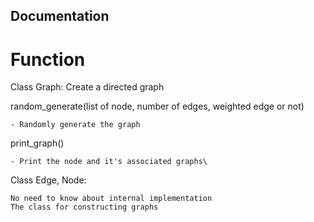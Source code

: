 ## Documentation

# Function
Class Graph:
Create a directed graph
    
random_generate(list of node, number of edges, weighted edge or not)

    - Randomly generate the graph
    
print_graph()

    - Print the node and it's associated graphs\

Class Edge, Node:

    No need to know about internal implementation
    The class for constructing graphs
